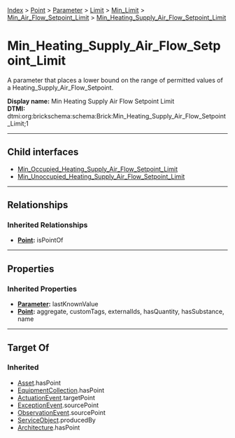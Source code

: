 [Index](../../../../../../index.md) > [Point](../../../../../Point.md) > [Parameter](../../../../Parameter.md) > [Limit](../../../Limit.md) > [Min_Limit](../../Min_Limit.md) > [Min_Air_Flow_Setpoint_Limit](../Min_Air_Flow_Setpoint_Limit.md) > [Min_Heating_Supply_Air_Flow_Setpoint_Limit](#)
# Min_Heating_Supply_Air_Flow_Setpoint_Limit

A parameter that places a lower bound on the range of permitted values of a Heating_Supply_Air_Flow_Setpoint.


**Display name:** Min Heating Supply Air Flow Setpoint Limit<br />
**DTMI:** dtmi:org:brickschema:schema:Brick:Min_Heating_Supply_Air_Flow_Setpoint_Limit;1

---

## Child interfaces
* [Min_Occupied_Heating_Supply_Air_Flow_Setpoint_Limit](Min_Occupied_Heating_Supply_Air_Flow_Setpoint_Limit.md)
* [Min_Unoccupied_Heating_Supply_Air_Flow_Setpoint_Limit](Min_Unoccupied_Heating_Supply_Air_Flow_Setpoint_Limit.md)

---

## Relationships

### Inherited Relationships
* **[Point](../../../../../Point.md):** isPointOf

---

## Properties

### Inherited Properties
* **[Parameter](../../../../Parameter.md):** lastKnownValue
* **[Point](../../../../../Point.md):** aggregate, customTags, externalIds, hasQuantity, hasSubstance, name

---

## Target Of
### Inherited
* [Asset](../../../../../../Asset/Asset.md).hasPoint
* [EquipmentCollection](../../../../../../Collection/EquipmentCollection.md).hasPoint
* [ActuationEvent](../../../../../../Event/PointEvent/ActuationEvent.md).targetPoint
* [ExceptionEvent](../../../../../../Event/PointEvent/ExceptionEvent.md).sourcePoint
* [ObservationEvent](../../../../../../Event/PointEvent/ObservationEvent.md).sourcePoint
* [ServiceObject](../../../../../../Information/ServiceObject/ServiceObject.md).producedBy
* [Architecture](../../../../../../Space/Architecture/Architecture.md).hasPoint
